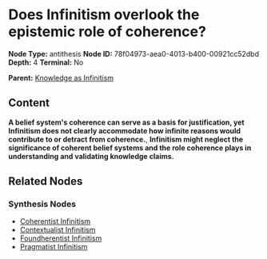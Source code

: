 # Does Infinitism overlook the epistemic role of coherence?

**Node Type:** antithesis
**Node ID:** 78f04973-aea0-4013-b400-00921cc52dbd
**Depth:** 4
**Terminal:** No

**Parent:** [Knowledge as Infinitism](knowledge-as-infinitism-synthesis-f8542f39-4440-45db-8810-7afafc89415c.md)

## Content

**A belief system's coherence can serve as a basis for justification, yet Infinitism does not clearly accommodate how infinite reasons would contribute to or detract from coherence.**, **Infinitism might neglect the significance of coherent belief systems and the role coherence plays in understanding and validating knowledge claims.**

## Related Nodes

### Synthesis Nodes

- [Coherentist Infinitism](coherentist-infinitism-synthesis-d7e3bdb2-8203-4278-ace8-2d8d46d96ea5.md)
- [Contextualist Infinitism](contextualist-infinitism-synthesis-64f86eeb-f7fc-4940-9ac1-9a77cd1fdd85.md)
- [Foundherentist Infinitism](foundherentist-infinitism-synthesis-73144fed-dc83-4956-bc54-4a16c09a13c9.md)
- [Pragmatist Infinitism](pragmatist-infinitism-synthesis-ec0dbe28-503f-4a6b-a906-658d167a25d2.md)
